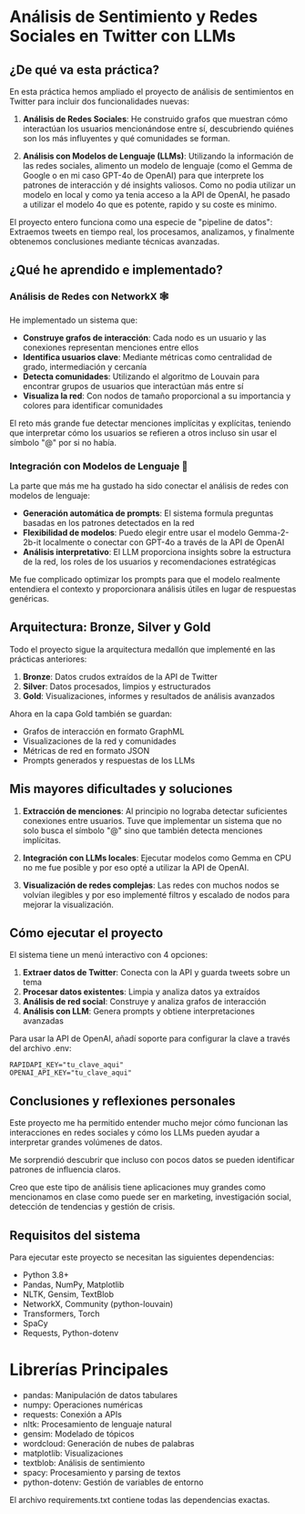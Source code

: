 # Análisis de Sentimiento y Redes Sociales en Twitter con LLMs

## ¿De qué va esta práctica?

En esta práctica hemos ampliado el proyecto de análisis de sentimientos en Twitter para incluir dos funcionalidades nuevas:

1. **Análisis de Redes Sociales**: He construido grafos que muestran cómo interactúan los usuarios mencionándose entre sí, descubriendo quiénes son los más influyentes y qué comunidades se forman.

2. **Análisis con Modelos de Lenguaje (LLMs)**: Utilizando la información de las redes sociales, alimento un modelo de lenguaje (como el Gemma de Google o en mi caso GPT-4o de OpenAI) para que interprete los patrones de interacción y dé insights valiosos. Como no podia utilizar un modelo en local y como ya tenia acceso a la API de OpenAI, he pasado a utilizar el modelo 4o que es potente, rapido y su coste es minimo.

El proyecto entero funciona como una especie de "pipeline de datos": Extraemos tweets en tiempo real, los procesamos, analizamos, y finalmente obtenemos conclusiones mediante técnicas avanzadas.

## ¿Qué he aprendido e implementado?

### Análisis de Redes con NetworkX 🕸️

He implementado un sistema que:

- **Construye grafos de interacción**: Cada nodo es un usuario y las conexiones representan menciones entre ellos
- **Identifica usuarios clave**: Mediante métricas como centralidad de grado, intermediación y cercanía
- **Detecta comunidades**: Utilizando el algoritmo de Louvain para encontrar grupos de usuarios que interactúan más entre sí
- **Visualiza la red**: Con nodos de tamaño proporcional a su importancia y colores para identificar comunidades

El reto más grande fue detectar menciones implícitas y explícitas, teniendo que interpretar cómo los usuarios se refieren a otros incluso sin usar el símbolo "@" por si no había.

### Integración con Modelos de Lenguaje 🤖

La parte que más me ha gustado ha sido conectar el análisis de redes con modelos de lenguaje:

- **Generación automática de prompts**: El sistema formula preguntas basadas en los patrones detectados en la red
- **Flexibilidad de modelos**: Puedo elegir entre usar el modelo Gemma-2-2b-it localmente o conectar con GPT-4o a través de la API de OpenAI
- **Análisis interpretativo**: El LLM proporciona insights sobre la estructura de la red, los roles de los usuarios y recomendaciones estratégicas

Me fue complicado optimizar los prompts para que el modelo realmente entendiera el contexto y proporcionara análisis útiles en lugar de respuestas genéricas.

## Arquitectura: Bronze, Silver y Gold 

Todo el proyecto sigue la arquitectura medallón que implementé en las prácticas anteriores:

1. **Bronze**: Datos crudos extraídos de la API de Twitter
2. **Silver**: Datos procesados, limpios y estructurados
3. **Gold**: Visualizaciones, informes y resultados de análisis avanzados

Ahora en la capa Gold también se guardan:
- Grafos de interacción en formato GraphML
- Visualizaciones de la red y comunidades
- Métricas de red en formato JSON
- Prompts generados y respuestas de los LLMs

## Mis mayores dificultades y soluciones

1. **Extracción de menciones**: Al principio no lograba detectar suficientes conexiones entre usuarios. Tuve que implementar un sistema que no solo busca el símbolo "@" sino que también detecta menciones implícitas.

2. **Integración con LLMs locales**: Ejecutar modelos como Gemma en CPU no me fue posible y por eso opté a utilizar la API de OpenAI.

3. **Visualización de redes complejas**: Las redes con muchos nodos se volvían ilegibles y por eso implementé filtros y escalado de nodos para mejorar la visualización.

## Cómo ejecutar el proyecto

El sistema tiene un menú interactivo con 4 opciones:

1. **Extraer datos de Twitter**: Conecta con la API y guarda tweets sobre un tema
2. **Procesar datos existentes**: Limpia y analiza datos ya extraídos
3. **Análisis de red social**: Construye y analiza grafos de interacción
4. **Análisis con LLM**: Genera prompts y obtiene interpretaciones avanzadas

Para usar la API de OpenAI, añadí soporte para configurar la clave a través del archivo .env:
```
RAPIDAPI_KEY="tu_clave_aqui"
OPENAI_API_KEY="tu_clave_aqui"
```

## Conclusiones y reflexiones personales

Este proyecto me ha permitido entender mucho mejor cómo funcionan las interacciones en redes sociales y cómo los LLMs pueden ayudar a interpretar grandes volúmenes de datos.

Me sorprendió descubrir que incluso con pocos datos se pueden identificar patrones de influencia claros.

Creo que este tipo de análisis tiene aplicaciones muy grandes como mencionamos en clase como puede ser en marketing, investigación social, detección de tendencias y gestión de crisis.

## Requisitos del sistema

Para ejecutar este proyecto se necesitan las siguientes dependencias:
- Python 3.8+
- Pandas, NumPy, Matplotlib
- NLTK, Gensim, TextBlob
- NetworkX, Community (python-louvain)
- Transformers, Torch
- SpaCy
- Requests, Python-dotenv

# Librerías Principales

- pandas: Manipulación de datos tabulares
- numpy: Operaciones numéricas
- requests: Conexión a APIs
- nltk: Procesamiento de lenguaje natural
- gensim: Modelado de tópicos
- wordcloud: Generación de nubes de palabras
- matplotlib: Visualizaciones
- textblob: Análisis de sentimiento
- spacy: Procesamiento y parsing de textos
- python-dotenv: Gestión de variables de entorno

El archivo requirements.txt contiene todas las dependencias exactas.
